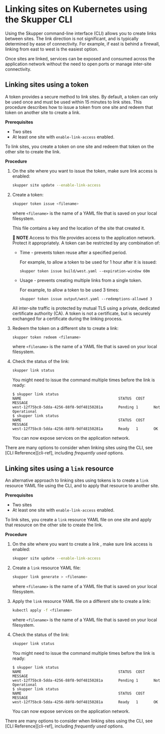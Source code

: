 # Linking sites on Kubernetes using the Skupper CLI

Using the Skupper command-line interface (CLI) allows you to create links between sites.
The link direction is not significant, and is typically determined by ease of connectivity. For example, if east is behind a firewall, linking from east to west is the easiest option.

Once sites are linked, services can be exposed and consumed across the application network without the need to open ports or manage inter-site connectivity.

## Linking sites using a token

A token provides a secure method to link sites.
By default, a token can only be used once and must be used within 15 minutes to link sites.
This procedure describes how to issue a token from one site and redeem that token on another site to create a link.

**Prerequisites**

* Two sites
* At least one site with `enable-link-access` enabled.

To link sites, you create a token on one site and redeem that token on the other site to create the link.

**Procedure**

1. On the site where you want to issue the token, make sure link access is enabled:
   ```bash
   skupper site update --enable-link-access
   ```
2. Create a token:
   ```bash
   skupper token issue <filename>
   ```
   where `<filename>` is the name of a YAML file that is saved on your local filesystem.

   This file contains a key and the location of the site that created it.
   
   **📌 NOTE**
   Access to this file provides access to the application network. 
   Protect it appropriately.
   A token can be restricted by any combination of:

   * Time - prevents token reuse after a specified period.
     
     For example, to allow a token to be used for 1 hour after it is issued:
     ```
     skupper token issue build/west.yaml --expiration-window 60m
     ```
   * Usage - prevents creating multiple links from a single token.
     
     For example, to allow a token to be used 3 times:
     ```
     skupper token issue output/west.yaml --redemptions-allowed 3
     ```
   
   All inter-site traffic is protected by mutual TLS using a private, dedicated certificate authority (CA).
   A token is not a certificate, but is securely exchanged for a certificate during the linking process.

3. Redeem the token on a different site to create a link:
   ```bash
   skupper token redeem <filename>
   ```
   where `<filename>` is the name of a YAML file that is saved on your local filesystem.

4. Check the status of the link:
   ```bash
   skupper link status
   ```
   You might need to issue the command multiple times before the link is ready:
   ```
   $ skupper link status
   NAME                                            STATUS  COST    MESSAGE
   west-12f75bc8-5dda-4256-88f8-9df48150281a       Pending 1       Not Operational
   $ skupper link status
   NAME                                            STATUS  COST    MESSAGE
   west-12f75bc8-5dda-4256-88f8-9df48150281a       Ready   1       OK
   ```
   You can now expose services on the application network.

There are many options to consider when linking sites using the CLI, see [CLI Reference][cli-ref], including *frequently used* options.

## Linking sites using a `link` resource

An alternative approach to linking sites using tokens is to create a `link` resource YAML file using the CLI, and to apply that resource to another site.

**Prerequisites**

* Two sites
* At least one site with `enable-link-access` enabled.

To link sites, you create a `link` resource YAML file on one site and apply that resource on the other site to create the link.

**Procedure**

1. On the site where you want to create a link , make sure link access is enabled:
   ```bash
   skupper site update --enable-link-access
   ```
2. Create a `link` resource YAML file:
   ```bash
   skupper link generate > <filename>
   ```
   where `<filename>` is the name of a YAML file that is saved on your local filesystem.

3. Apply the `link` resource YAML file on a different site to create a link:
   ```bash
   kubectl apply -f <filename>
   ```
   where `<filename>` is the name of a YAML file that is saved on your local filesystem.

4. Check the status of the link:
   ```bash
   skupper link status
   ```
   You might need to issue the command multiple times before the link is ready:
   ```
   $ skupper link status
   NAME                                            STATUS  COST    MESSAGE
   west-12f75bc8-5dda-4256-88f8-9df48150281a       Pending 1       Not Operational
   $ skupper link status
   NAME                                            STATUS  COST    MESSAGE
   west-12f75bc8-5dda-4256-88f8-9df48150281a       Ready   1       OK
   ```
   You can now expose services on the application network.

There are many options to consider when linking sites using the CLI, see [CLI Reference][cli-ref], including *frequently used* options.

